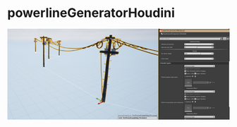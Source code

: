 # powerlineGeneratorHoudini
![enter image description here](https://raw.githubusercontent.com/pikamau5/houdini_power_line_generator/master/screenshot_unreal.png)